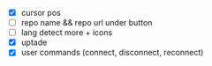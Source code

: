 - [x] cursor pos
- [ ] repo name && repo url under button
- [ ] lang detect more + icons
- [x] uptade
- [x] user commands (connect, disconnect, reconnect)
